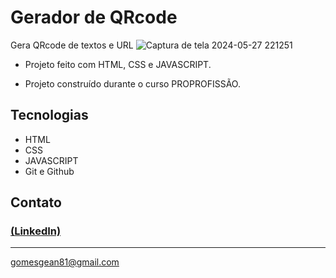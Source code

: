 # Gerador de QRcode

Gera QRcode de textos e URL
![Captura de tela 2024-05-27 221251](https://github.com/GeanGAlmeida/Gerador_de_QRcode/assets/163884623/4e79cd0e-513a-4cf2-bf82-57c66e6bc8c5)

- Projeto feito com HTML, CSS e JAVASCRIPT.

 - Projeto construído durante o curso PROPROFISSÃO.

## Tecnologias

- HTML
- CSS
- JAVASCRIPT
- Git e Github

## Contato
### [(LinkedIn)](https://www.linkedin.com/in/gean-almeida/)
-----
gomesgean81@gmail.com

